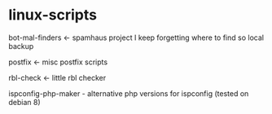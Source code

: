 # linux-scripts

bot-mal-finders <- spamhaus project I keep forgetting where to find so local backup

postfix <- misc postfix scripts

rbl-check <- little rbl checker

ispconfig-php-maker - alternative php versions for ispconfig (tested on debian 8)
